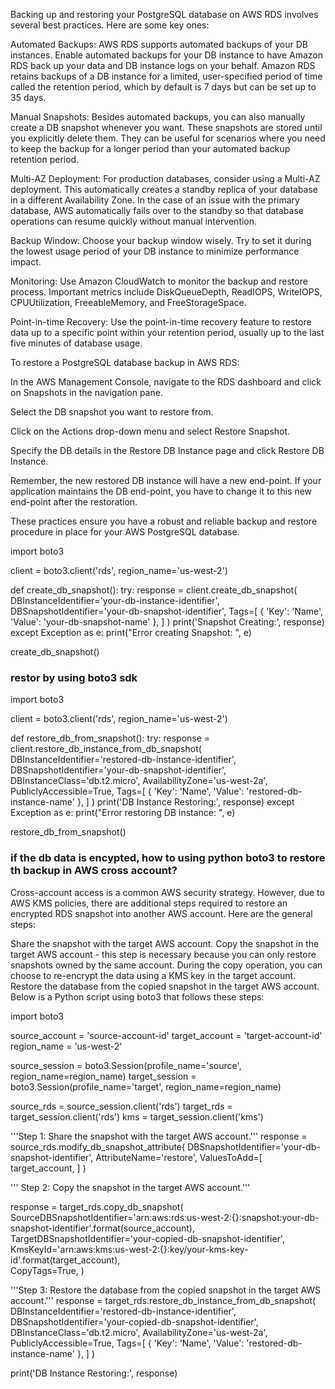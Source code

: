 Backing up and restoring your PostgreSQL database on AWS RDS involves several best practices. Here are some key ones:

Automated Backups: AWS RDS supports automated backups of your DB instances. Enable automated backups for your DB instance to have Amazon RDS back up your data and DB instance logs on your behalf. Amazon RDS retains backups of a DB instance for a limited, user-specified period of time called the retention period, which by default is 7 days but can be set up to 35 days.

Manual Snapshots: Besides automated backups, you can also manually create a DB snapshot whenever you want. These snapshots are stored until you explicitly delete them. They can be useful for scenarios where you need to keep the backup for a longer period than your automated backup retention period.

Multi-AZ Deployment: For production databases, consider using a Multi-AZ deployment. This automatically creates a standby replica of your database in a different Availability Zone. In the case of an issue with the primary database, AWS automatically fails over to the standby so that database operations can resume quickly without manual intervention.

Backup Window: Choose your backup window wisely. Try to set it during the lowest usage period of your DB instance to minimize performance impact.

Monitoring: Use Amazon CloudWatch to monitor the backup and restore process. Important metrics include DiskQueueDepth, ReadIOPS, WriteIOPS, CPUUtilization, FreeableMemory, and FreeStorageSpace.

Point-in-time Recovery: Use the point-in-time recovery feature to restore data up to a specific point within your retention period, usually up to the last five minutes of database usage.

To restore a PostgreSQL database backup in AWS RDS:

In the AWS Management Console, navigate to the RDS dashboard and click on Snapshots in the navigation pane.

Select the DB snapshot you want to restore from.

Click on the Actions drop-down menu and select Restore Snapshot.

Specify the DB details in the Restore DB Instance page and click Restore DB Instance.

Remember, the new restored DB instance will have a new end-point. If your application maintains the DB end-point, you have to change it to this new end-point after the restoration.

These practices ensure you have a robust and reliable backup and restore procedure in place for your AWS PostgreSQL database.

import boto3

client = boto3.client('rds', region_name='us-west-2')

def create_db_snapshot():
    try:
        response = client.create_db_snapshot(
            DBInstanceIdentifier='your-db-instance-identifier',
            DBSnapshotIdentifier='your-db-snapshot-identifier',
            Tags=[
                {
                    'Key': 'Name',
                    'Value': 'your-db-snapshot-name'
                },
            ]
        )
        print('Snapshot Creating:', response)
    except Exception as e:
        print("Error creating Snapshot: ", e)

create_db_snapshot()

###  restor by using boto3 sdk

import boto3

client = boto3.client('rds', region_name='us-west-2')

def restore_db_from_snapshot():
    try:
        response = client.restore_db_instance_from_db_snapshot(
            DBInstanceIdentifier='restored-db-instance-identifier',
            DBSnapshotIdentifier='your-db-snapshot-identifier',
            DBInstanceClass='db.t2.micro',
            AvailabilityZone='us-west-2a',
            PubliclyAccessible=True,
            Tags=[
                {
                    'Key': 'Name',
                    'Value': 'restored-db-instance-name'
                },
            ]
        )
        print('DB Instance Restoring:', response)
    except Exception as e:
        print("Error restoring DB instance: ", e)

restore_db_from_snapshot()

### if the db data is encypted, how to using python boto3 to restore th backup in AWS cross account?

Cross-account access is a common AWS security strategy. However, due to AWS KMS policies, there are additional steps required to restore an encrypted RDS snapshot into another AWS account. Here are the general steps:

Share the snapshot with the target AWS account.
Copy the snapshot in the target AWS account - this step is necessary because you can only restore snapshots owned by the same account. During the copy operation, you can choose to re-encrypt the data using a KMS key in the target account.
Restore the database from the copied snapshot in the target AWS account.
Below is a Python script using boto3 that follows these steps:

import boto3

source_account = 'source-account-id'
target_account = 'target-account-id'
region_name = 'us-west-2'

source_session = boto3.Session(profile_name='source', region_name=region_name)
target_session = boto3.Session(profile_name='target', region_name=region_name)

source_rds = source_session.client('rds')
target_rds = target_session.client('rds')
kms = target_session.client('kms')

'''Step 1: Share the snapshot with the target AWS account.'''
response = source_rds.modify_db_snapshot_attribute(
    DBSnapshotIdentifier='your-db-snapshot-identifier',
    AttributeName='restore',
    ValuesToAdd=[
        target_account,
    ]
)

''' Step 2: Copy the snapshot in the target AWS account.'''

response = target_rds.copy_db_snapshot(
    SourceDBSnapshotIdentifier='arn:aws:rds:us-west-2:{}:snapshot:your-db-snapshot-identifier'.format(source_account),
    TargetDBSnapshotIdentifier='your-copied-db-snapshot-identifier',
    KmsKeyId='arn:aws:kms:us-west-2:{}:key/your-kms-key-id'.format(target_account),  
    CopyTags=True,
)

'''Step 3: Restore the database from the copied snapshot in the target AWS account.'''
response = target_rds.restore_db_instance_from_db_snapshot(
    DBInstanceIdentifier='restored-db-instance-identifier',
    DBSnapshotIdentifier='your-copied-db-snapshot-identifier',
    DBInstanceClass='db.t2.micro',
    AvailabilityZone='us-west-2a',
    PubliclyAccessible=True,
    Tags=[
        {
            'Key': 'Name',
            'Value': 'restored-db-instance-name'
        },
    ]
)

print('DB Instance Restoring:', response)
